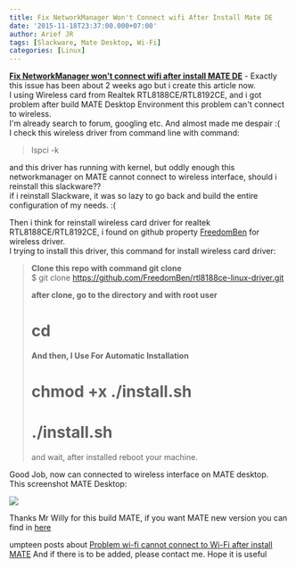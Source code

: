 ```yaml
---
title: Fix NetworkManager Won't Connect wifi After Install Mate DE
date: '2015-11-18T23:37:00.000+07:00'
author: Arief JR
tags: [Slackware, Mate Desktop, Wi-Fi]
categories: [Linux]
---
```


[**Fix NetworkManager won't connect wifi after install MATE DE**](https://arief-jr.blogspot.com/search/label/Slackware) - Exactly this issue has been about 2 weeks ago but i create this article now.  
I using Wireless card from Realtek RTL8188CE/RTL8192CE, and i got problem after build MATE Desktop Environment this problem can't connect to wireless.  
I'm already search to forum, googling etc. And almost made me despair :(  
I check this wireless driver from command line with command:  

> lspci -k

and this driver has running with kernel, but oddly enough this networkmanager on MATE cannot connect to wireless interface, should i reinstall this slackware??  
if i reinstall Slackware, it was so lazy to go back and build the entire configuration of my needs. :(  
  
Then i think for reinstall wireless card driver for realtek RTL8188CE/RTL8192CE, i found on github property [FreedomBen](https://github.com/FreedomBen/rtl8188ce-linux-driver) for wireless driver.  
I trying to install this driver, this command for install wireless card driver:  

> **Clone this repo with command git clone**  
> $ git clone https://github.com/FreedomBen/rtl8188ce-linux-driver.git  
>   
> **after clone, go to the directory and with root user**  
> # cd  
>   
> **And then, I Use For Automatic Installation**  
> # chmod +x ./install.sh  
> # ./install.sh  
>   
> and wait, after installed reboot your machine.  


Good Job, now can connected to wireless interface on MATE desktop.  
This screenshot MATE Desktop:  

![](https://3.bp.blogspot.com/-7-V39t8mSv4/VkynOjm6PvI/AAAAAAAACX4/2kYED8lDy6g/s1600/Screenshot%2Bat%2B2015-11-12%2B13%253A39%253A40.png)

  
Thanks Mr Willy for this build MATE, if you want MATE new version you can find in [here](https://github.com/mateslackbuilds/msb)  
  
umpteen posts about [Problem wi-fi cannot connect to Wi-Fi after install MATE](https://arief-jr.blogspot.com/search/label/Slackware) And if there is to be added, please contact me. Hope it is useful